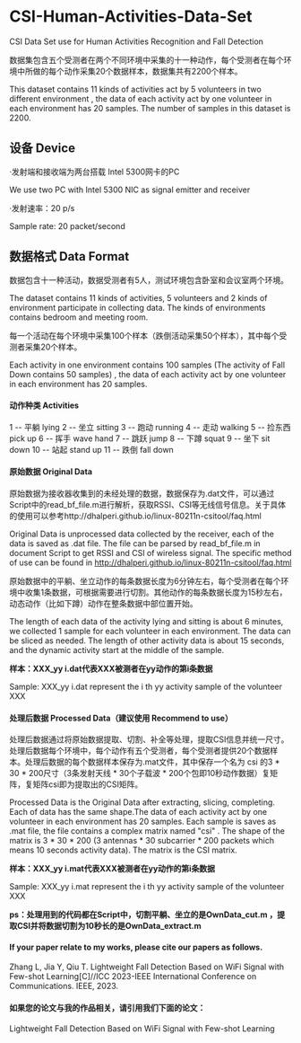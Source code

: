 # CSI-Human-Activities-Data-Set
CSI Data Set use for Human Activities Recognition and Fall Detection


数据集包含五个受测者在两个不同环境中采集的十一种动作，每个受测者在每个环境中所做的每个动作采集20个数据样本，数据集共有2200个样本。

This dataset contains 11 kinds of activities act by 5 volunteers in two different environment , the data of each activity act by one volunteer in each environment has 20 samples. The number of samples in this dataset is 2200.



## 设备  Device

·发射端和接收端为两台搭载 Intel 5300网卡的PC

We use two PC with Intel 5300 NIC as signal emitter and receiver

·发射速率：20 p/s

Sample rate: 20 packet/second



## 数据格式  Data Format

数据包含十一种活动，数据受测者有5人，测试环境包含卧室和会议室两个环境。

The dataset contains 11 kinds of activities, 5 volunteers and 2 kinds of environment participate in collecting data. The kinds of environments contains bedroom and meeting room.

每一个活动在每个环境中采集100个样本（跌倒活动采集50个样本），其中每个受测者采集20个样本。

Each activity in one environment contains 100 samples (The activity of Fall Down contains 50 samples) , the data of each activity act by one volunteer in each environment has 20 samples. 

#### 动作种类  Activities

1   --  平躺		lying
2   --  坐立		sitting
3   --  跑动		running
4   --  走动		walking
5   --  捡东西	pick up
6   --  挥手		wave hand
7   --  跳跃		jump
8   --  下蹲		squat
9   --  坐下		sit down
10 --  站起		stand up
11 --  跌倒		fall down



#### 原始数据   Original Data

原始数据为接收器收集到的未经处理的数据，数据保存为.dat文件，可以通过Script中的read_bf_file.m进行解析，获取RSSI、CSI等无线信号信息。关于具体的使用可以参考http://dhalperi.github.io/linux-80211n-csitool/faq.html

Original Data is unprocessed data collected by the receiver, each of the data is saved as  .dat  file. The file can be parsed by  read_bf_file.m  in document Script to get RSSI and CSI of wireless signal. The specific method of use can be found in http://dhalperi.github.io/linux-80211n-csitool/faq.html

原始数据中的平躺、坐立动作的每条数据长度为6分钟左右，每个受测者在每个环境中收集1条数据，可根据需要进行切割。其他动作的每条数据长度为15秒左右，动态动作（比如下蹲）动作在整条数据中部位置开始。

The length of each data of the activity lying and sitting is about 6 minutes, we collected 1 sample for each volunteer in each environment. The data can be sliced as needed. The length of other activity data is about 15 seconds, and the dynamic activity start at the middle of the sample.  

**样本：XXX_yy i.dat代表XXX被测者在yy动作的第i条数据**	

Sample:  XXX_yy i.dat  represent the i th	yy activity sample of the volunteer XXX	



#### 处理后数据   Processed Data（建议使用  Recommend to use）

处理后数据通过将原始数据提取、切割、补全等处理，提取CSI信息并统一尺寸。处理后数据每个环境中，每个动作有五个受测者，每个受测者提供20个数据样本。处理后数据的每个数据样本保存为.mat文件，其中保存一个名为 csi 的3 * 30 * 200尺寸（3条发射天线 * 30个子载波 * 200个包即10秒动作数据）复矩阵，复矩阵csi即为提取出的CSI矩阵。

 Processed Data is the Original Data after extracting, slicing, completing. Each of data has the same shape.The data of each activity act by one volunteer in each environment has 20 samples. Each sample is saves as  .mat  file, the file contains a complex matrix named "csi" . The shape of the matrix is 3 * 30 * 200 (3 antennas * 30 subcarrier * 200 packets which means 10 seconds activity data). The matrix is the CSI matrix.

**样本：XXX_yy i.mat代表XXX被测者在yy动作的第i条数据**

Sample:  XXX_yy i.mat  represent the i th	yy activity sample of the volunteer XXX

**ps：处理用到的代码都在Script中，切割平躺、坐立的是OwnData_cut.m ，提取CSI并将数据切割为10秒长的是OwnData_extract.m**




#### If your paper relate to my works, please cite our papers as follows.
Zhang L, Jia Y, Qiu T. Lightweight Fall Detection Based on WiFi Signal with Few-shot Learning[C]//ICC 2023-IEEE International Conference on Communications. IEEE, 2023.

#### 如果您的论文与我的作品相关，请引用我们下面的论文：
Lightweight Fall Detection Based on WiFi Signal with Few-shot Learning

